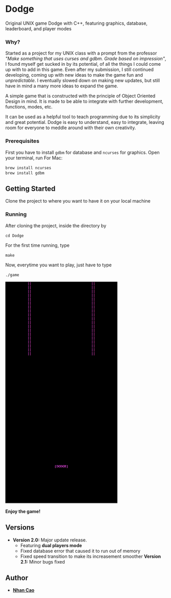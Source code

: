 # Dodge

Original UNIX game Dodge with C++, featuring graphics, database, leaderboard, and player modes 

### Why?

Started as a project for my UNIX class with a prompt from the professor *"Make something that uses curses and gdbm. Grade based on impression"*, I found myself get sucked in by its potential, of all the things I could come up with to add in this game. Even after my submission, I still continued developing, coming up with new ideas to make the game fun and *unpredictable*. I eventually slowed down on making new updates, but still have in mind a many more ideas to expand the game.

A simple game that is constructed with the principle of Object Oriented Design in mind. It is made to be able to integrate with further development, functions, modes, etc. 

It can be used as a helpful tool to teach programming due to its simplicity and great potential. Dodge is easy to understand, easy to integrate, leaving room for everyone to meddle around with their own creativity.

### Prerequisites

First you have to install `gdbm` for database and `ncurses` for graphics. Open your terminal, run
For Mac:
```
brew install ncurses
brew install gdbm
```

## Getting Started

Clone the project to where you want to have it on your local machine

### Running

After cloning the project, inside the directory by
```
cd Dodge
```
For the first time running, type
```
make
```
Now, everytime you want to play, just have to type
```
./game
```

<img src="https://github.com/duynhan39/UNIX/blob/master/Dodge/Dodge.png" width="350">

**Enjoy the game!**

## Versions

* **Version 2.0:** Major update release.
  * Featuring **dual players mode**
  * Fixed database error that caused it to run out of memory
  * Fixed speed transition to make its increasement smoother
  **Version 2.1:** Minor bugs fixed
  

## Author

* [**Nhan Cao**](https://www.linkedin.com/in/nhan-cao/)
